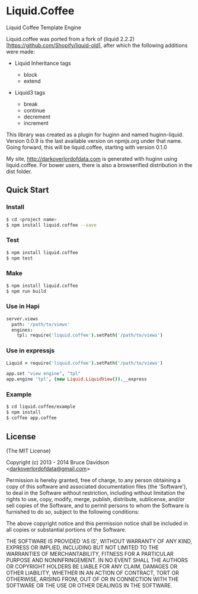 # Liquid.Coffee

Liquid Coffee Template Engine

Liquid.coffee was ported from a fork of (liquid 2.2.2) [https://github.com/Shopify/liquid-old], after which the following additions were made:

- Liquid Inheritance tags

    + block
    + extend

- Liquid3 tags

    + break
    + continue
    + decrement
    + increment

This library was created as a plugin for huginn and named huginn-liquid.
Version 0.0.9 is the last available version on npmjs.org under that name.
Going forward, this will be liquid.coffee, starting with version 0.1.0

My site, http://darkoverlordofdata.com is generated with huginn using liquid.coffee.
For bower users, there is also a browserified distribution in the dist folder.



## Quick Start

### Install

```bash
$ cd <project name>
$ npm install liquid.coffee --save
```

### Test

```bash
$ npm install liquid.coffee
$ npm test
```

### Make

```bash
$ npm install liquid.coffee
$ npm run build
```

### Use in Hapi

```coffee
server.views
  path: '/path/to/views'
  engines:
    tpl: require('liquid.coffee').setPath('/path/to/views')

```
### Use in expressjs

```coffee
Liquid = require('liquid.coffee').setPath('/path/to/views')

app.set "view engine", "tpl"
app.engine 'tpl', (new Liquid.LiquidView()).__express

```

### Example
```bash
$ cd liquid.coffee/example
$ npm install
$ coffee app.coffee
```


## License

(The MIT License)

Copyright (c) 2013 - 2014 Bruce Davidson &lt;darkoverlordofdata@gmail.com&gt;

Permission is hereby granted, free of charge, to any person obtaining
a copy of this software and associated documentation files (the
'Software'), to deal in the Software without restriction, including
without limitation the rights to use, copy, modify, merge, publish,
distribute, sublicense, and/or sell copies of the Software, and to
permit persons to whom the Software is furnished to do so, subject to
the following conditions:

The above copyright notice and this permission notice shall be
included in all copies or substantial portions of the Software.

THE SOFTWARE IS PROVIDED 'AS IS', WITHOUT WARRANTY OF ANY KIND,
EXPRESS OR IMPLIED, INCLUDING BUT NOT LIMITED TO THE WARRANTIES OF
MERCHANTABILITY, FITNESS FOR A PARTICULAR PURPOSE AND NONINFRINGEMENT.
IN NO EVENT SHALL THE AUTHORS OR COPYRIGHT HOLDERS BE LIABLE FOR ANY
CLAIM, DAMAGES OR OTHER LIABILITY, WHETHER IN AN ACTION OF CONTRACT,
TORT OR OTHERWISE, ARISING FROM, OUT OF OR IN CONNECTION WITH THE
SOFTWARE OR THE USE OR OTHER DEALINGS IN THE SOFTWARE.
